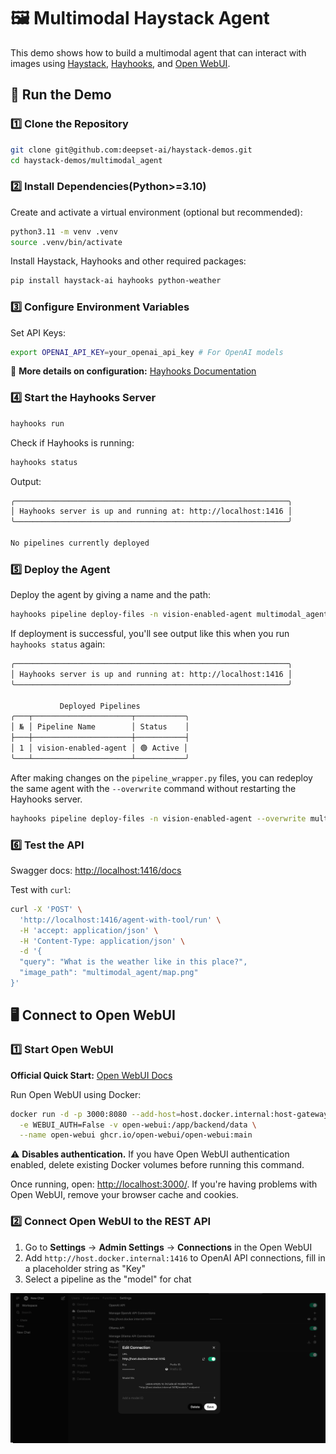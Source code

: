 # 🖼️ Multimodal Haystack Agent
This demo shows how to build a multimodal agent that can interact with images using [Haystack](https://haystack.deepset.ai/), [Hayhooks](https://github.com/deepset-ai/hayhooks), and [Open WebUI](https://docs.openwebui.com/).

## 🚀 Run the Demo

### 1️⃣ Clone the Repository
```sh
git clone git@github.com:deepset-ai/haystack-demos.git
cd haystack-demos/multimodal_agent
```
### 2️⃣ Install Dependencies(Python>=3.10)
Create and activate a virtual environment (optional but recommended):
```sh
python3.11 -m venv .venv
source .venv/bin/activate
```
Install Haystack, Hayhooks and other required packages:
```sh
pip install haystack-ai hayhooks python-weather 
```

### 3️⃣ Configure Environment Variables
Set API Keys:
```sh
export OPENAI_API_KEY=your_openai_api_key # For OpenAI models
```

🔗 **More details on configuration:** [Hayhooks Documentation](https://github.com/deepset-ai/hayhooks?tab=readme-ov-file#configuration)

### 4️⃣ Start the Hayhooks Server 
```sh
hayhooks run
```
Check if Hayhooks is running:
```sh
hayhooks status
```
Output:
```sh
╭─────────────────────────────────────────────────────────────╮
│ Hayhooks server is up and running at: http://localhost:1416 │
╰─────────────────────────────────────────────────────────────╯

No pipelines currently deployed
```

### 5️⃣ Deploy the Agent
Deploy the agent by giving a name and the path:

```sh
hayhooks pipeline deploy-files -n vision-enabled-agent multimodal_agent/vision-enabled-agent
```
If deployment is successful, you'll see output like this when you run `hayhooks status` again:
```sh
╭─────────────────────────────────────────────────────────────╮
│ Hayhooks server is up and running at: http://localhost:1416 │
╰─────────────────────────────────────────────────────────────╯

           Deployed Pipelines           
╭───┬──────────────────────┬───────────╮
│ № │ Pipeline Name        │ Status    │
├───┼──────────────────────┼───────────┤
│ 1 │ vision-enabled-agent │ 🟢 Active │
╰───┴──────────────────────┴───────────╯
```

After making changes on the `pipeline_wrapper.py` files, you can redeploy the same agent with the `--overwrite` command without restarting the Hayhooks server.
```sh
hayhooks pipeline deploy-files -n vision-enabled-agent --overwrite multimodal_agent/vision-enabled-agent
```

### 6️⃣ Test the API
Swagger docs: [http://localhost:1416/docs](http://localhost:1416/docs)

Test with `curl`:
```sh
curl -X 'POST' \
  'http://localhost:1416/agent-with-tool/run' \
  -H 'accept: application/json' \
  -H 'Content-Type: application/json' \
  -d '{
  "query": "What is the weather like in this place?",
  "image_path": "multimodal_agent/map.png"
}'
```

## 🖥️ Connect to Open WebUI

### 1️⃣ Start Open WebUI
**Official Quick Start:** [Open WebUI Docs](https://docs.openwebui.com/)

Run Open WebUI using Docker:
```sh
docker run -d -p 3000:8080 --add-host=host.docker.internal:host-gateway \
  -e WEBUI_AUTH=False -v open-webui:/app/backend/data \
  --name open-webui ghcr.io/open-webui/open-webui:main
```
⚠️ **Disables authentication.** If you have Open WebUI authentication enabled, delete existing Docker volumes before running this command.

Once running, open: [http://localhost:3000/](http://localhost:3000/). If you're having problems with Open WebUI, remove your browser cache and cookies.

### 2️⃣ Connect Open WebUI to the REST API
1. Go to **Settings** → **Admin Settings** → **Connections** in the Open WebUI
2. Add `http://host.docker.internal:1416` to OpenAI API connections, fill in a placeholder string as "Key" 
3. Select a pipeline as the "model" for chat

![Add Connection](add-ui-connection.png)